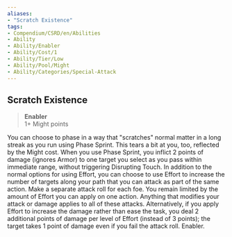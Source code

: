 ```yaml
---
aliases:
- "Scratch Existence"
tags:
- Compendium/CSRD/en/Abilities
- Ability
- Ability/Enabler
- Ability/Cost/1
- Ability/Tier/Low
- Ability/Pool/Might
- Ability/Categories/Special-Attack
---
```


  
## Scratch Existence  
>**Enabler**  
>1+ Might points
  
You can choose to phase in a way that "scratches" normal matter in a long streak as you run using Phase Sprint. This tears a bit at you, too, reflected by the Might cost. When you use Phase Sprint, you inflict 2 points of damage (ignores Armor) to one target you select as you pass within immediate range, without triggering Disrupting Touch. In addition to the normal options for using Effort, you can choose to use Effort to increase the number of targets along your path that you can attack as part of the same action. Make a separate attack roll for each foe. You remain limited by the amount of Effort you can apply on one action. Anything that modifies your attack or damage applies to all of these attacks. Alternatively, if you apply Effort to increase the damage rather than ease the task, you deal 2 additional points of damage per level of Effort (instead of 3 points); the target takes 1 point of damage even if you fail the attack roll. Enabler.